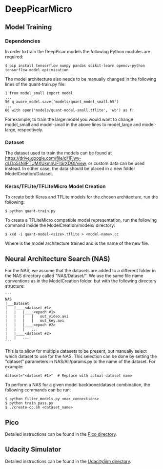 # DeepPicarMicro

## Model Training

### Dependencies

In order to train the DeepPicar models the following Python modules are required:

	$ pip install tensorflow numpy pandas scikit-learn opencv-python tensorflow-model-optimization
	
The model architecture also needs to be manually changed in the following lines of the quant-train.py file:

	1 from model_small import model 
	...
	56 q_aware_model.save('models/quant_model_small.h5')
	...
	66 with open('models/quant-model-small.tflite', 'wb') as f:
	
For example, to train the large model you would want to change model_small and model-small in the above lines to model_large and model-large, respectively. 

### Dataset

The dataset used to train the models can be found at https://drive.google.com/file/d/1Fjwy-dLDp5sNilPTUMXUkmnUF1SrXDOl/view, or custom data can be used instead. In either case, the data should be placed in a new folder ModelCreation/Dataset.

### Keras/TFLite/TFLiteMicro Model Creation

To create both Keras and TFLite models for the chosen architecture, run the following:

	$ python quant-train.py
	
To create a TFLiteMicro compatible model representation, run the following command inside the ModelCreation/models/ directory:

	$ xxd -i quant-model-<size>.tflite > <model-name>.cc
	
Where <size> is the model architecture trained and <model-name> is the name of the new file.

## Neural Architecture Search (NAS)

For the NAS, we assume that the datasets are added to a different folder in the NAS directory called "NAS/Dataset/". We use the same file name conventions as in the ModelCreation folder, but with the following directory structure:

	```
	NAS
	|___Dataset
	|	|____<dataset #1>
	|	|	|____<epoch #1>
	|	|	|	|	out_video.avi
	|	|	|	|	out_key.avi
	|	|	|____<epoch #2>
	|	|	|	...
	|	|____<dataset #2>
	|	|	...
	```
	
This is to allow for multiple datasets to be present, but manually select which dataset to use for the NAS. This selection can be done by setting the "dataset" parameters in NAS/All/params.py to the name of the dataset. For example:

	dataset="<dataset #1>"	# Replace with actual dataset name

To perform a NAS for a given model backbone/dataset combination, the following commands can be run:

	$ python filter_models.py <max_connections>
	$ python train_pass.py
	$ ./create-cc.sh <dataset_name>

## Pico

Detailed instructions can be found in the [Pico directory](https://github.com/CSL-KU/DeepPicarMicro/tree/main/Pico).

## Udacity Simulator

Detailed instructions can be found in the [UdacitySim directory](https://github.com/CSL-KU/DeepPicarMicro/tree/main/UdacitySim).
	

